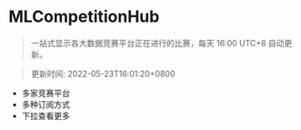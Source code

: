 # MLCompetitionHub

> 一站式显示各大数据竞赛平台正在进行的比赛，每天 16:00 UTC+8 自动更新。
  
> 更新时间: 2022-05-23T16:01:20+0800 

* 多家竞赛平台
* 多种订阅方式
* 下拉查看更多